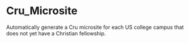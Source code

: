 # Cru_Microsite
 Automatically generate a Cru microsite for each US college campus that does not yet have a Christian fellowship.
